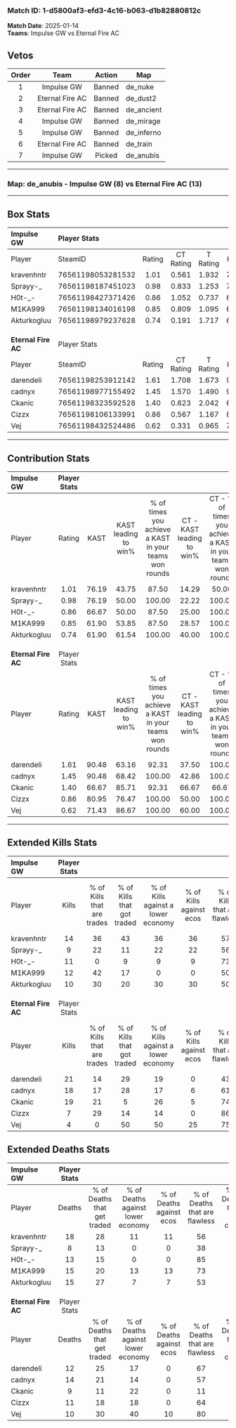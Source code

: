 ### Match ID: 1-d5800af3-efd3-4c16-b063-d1b82880812c  
**Match Date**: 2025-01-14  
**Teams**: Impulse GW vs Eternal Fire AC  

## Vetos  

| Order | Team | Action | Map |
| :---: | :--: | :----: | --- |
| 1 | Impulse GW | Banned | de_nuke |
| 2 | Eternal Fire AC | Banned | de_dust2 |
| 3 | Eternal Fire AC | Banned | de_ancient |
| 4 | Impulse GW | Banned | de_mirage |
| 5 | Impulse GW | Banned | de_inferno |
| 6 | Eternal Fire AC | Banned | de_train |
| 7 | Impulse GW | Picked | de_anubis |

---  

### **Map**: de_anubis - Impulse GW (8) vs Eternal Fire AC (13)  
---  

## Box Stats  

| **Impulse GW**      | Player Stats      |        |           |          |       |      |       |         |        |      |     |
| :- | :- | :-: | :-: | :-: | :-: | :-: | :-: | :-: | :-: | :-: | :-: |
| Player              | SteamID           | Rating | CT Rating | T Rating | KAST  | ADR  | Kills | Assists | Deaths | K/D  | HS% |
| kravenhntr          | 76561198053281532 |  1.01  |   0.561   |  1.932   | 76.19 | 76.2 |  14   |    6    |   18   | 0.78 | 42  |
| Sprayy-_            | 76561198187451023 |  0.98  |   0.833   |  1.253   | 76.19 | 59.3 |   9   |    2    |   8    | 1.13 | 77  |
| H0t-_-              | 76561198427371426 |  0.86  |   1.052   |  0.737   | 66.67 | 56.1 |  11   |    3    |   13   | 0.85 |  9  |
| M1KA999             | 76561198134016198 |  0.85  |   0.809   |  1.095   | 61.90 | 66.6 |  12   |    3    |   15   | 0.80 | 58  |
| Akturkogluu         | 76561198979237628 |  0.74  |   0.191   |  1.717   | 61.90 | 55.3 |  10   |    4    |   15   | 0.67 | 40  |
|                     |                   |        |           |          |       |      |       |         |        |      |     |
|                     |                   |        |           |          |       |      |       |         |        |      |     |
|                     |                   |        |           |          |       |      |       |         |        |      |     |
| **Eternal Fire AC** | Player Stats      |        |           |          |       |      |       |         |        |      |     |
| Player              | SteamID           | Rating | CT Rating | T Rating | KAST  | ADR  | Kills | Assists | Deaths | K/D  | HS% |
| darendeli           | 76561198253912142 |  1.61  |   1.708   |  1.673   | 90.48 | 97.2 |  21   |    4    |   12   | 1.75 | 57  |
| cadnyx              | 76561198977155492 |  1.45  |   1.570   |  1.490   | 90.48 | 95.6 |  18   |    7    |   14   | 1.29 | 55  |
| Ckanic              | 76561198323592528 |  1.40  |   0.623   |  2.042   | 66.67 | 90.3 |  19   |    3    |   9    | 2.11 | 78  |
| Cizzx               | 76561198106133991 |  0.86  |   0.567   |  1.167   | 80.95 | 54.9 |   7   |    4    |   11   | 0.64 | 28  |
| Vej                 | 76561198432524486 |  0.62  |   0.331   |  0.965   | 71.43 | 32.6 |   4   |    4    |   10   | 0.40 | 25  |
---  

## Contribution Stats  

| **Impulse GW**      | Player Stats |       |                      |                                                        |                           |                                                             |                          |                                                            |
| :- | :-: | :-: | :-: | :-: | :-: | :-: | :-: | :-: |
| Player              |    Rating    | KAST  | KAST leading to win% | % of times you achieve a KAST in your teams won rounds | CT - KAST leading to win% | CT - % of times you achieve a KAST in your teams won rounds | T - KAST leading to win% | T - % of times you achieve a KAST in your teams won rounds |
| kravenhntr          |     1.01     | 76.19 |        43.75         |                         87.50                          |           14.29           |                            50.00                            |          66.67           |                           100.00                           |
| Sprayy-_            |     0.98     | 76.19 |        50.00         |                         100.00                         |           22.22           |                           100.00                            |          85.71           |                           100.00                           |
| H0t-_-              |     0.86     | 66.67 |        50.00         |                         87.50                          |           25.00           |                           100.00                            |          83.33           |                           83.33                            |
| M1KA999             |     0.85     | 61.90 |        53.85         |                         87.50                          |           28.57           |                           100.00                            |          83.33           |                           83.33                            |
| Akturkogluu         |     0.74     | 61.90 |        61.54         |                         100.00                         |           40.00           |                           100.00                            |          75.00           |                           100.00                           |
|                     |              |       |                      |                                                        |                           |                                                             |                          |                                                            |
|                     |              |       |                      |                                                        |                           |                                                             |                          |                                                            |
|                     |              |       |                      |                                                        |                           |                                                             |                          |                                                            |
| **Eternal Fire AC** | Player Stats |       |                      |                                                        |                           |                                                             |                          |                                                            |
| Player              |    Rating    | KAST  | KAST leading to win% | % of times you achieve a KAST in your teams won rounds | CT - KAST leading to win% | CT - % of times you achieve a KAST in your teams won rounds | T - KAST leading to win% | T - % of times you achieve a KAST in your teams won rounds |
| darendeli           |     1.61     | 90.48 |        63.16         |                         92.31                          |           37.50           |                           100.00                            |          81.82           |                           90.00                            |
| cadnyx              |     1.45     | 90.48 |        68.42         |                         100.00                         |           42.86           |                           100.00                            |          83.33           |                           100.00                           |
| Ckanic              |     1.40     | 66.67 |        85.71         |                         92.31                          |           66.67           |                            66.67                            |          90.91           |                           100.00                           |
| Cizzx               |     0.86     | 80.95 |        76.47         |                         100.00                         |           50.00           |                           100.00                            |          90.91           |                           100.00                           |
| Vej                 |     0.62     | 71.43 |        86.67         |                         100.00                         |           60.00           |                           100.00                            |          100.00          |                           100.00                           |
---  

## Extended Kills Stats  

| **Impulse GW**      | Player Stats |                            |                            |                                    |                         |                              |                                 |                                       |                    |           |
| :- | :-: | :-: | :-: | :-: | :-: | :-: | :-: | :-: | :-: | :-: |
| Player              |    Kills     | % of Kills that are trades | % of Kills that got traded | % of Kills against a lower economy | % of Kills against ecos | % of Kills that are flawless | % of Kills that are close duels | % of Kills that are assisted by flash | Pistol Round Kills | AWP Kills |
| kravenhntr          |      14      |             36             |             43             |                 36                 |           36            |              57              |                0                |                  21                   |         1          |     0     |
| Sprayy-_            |      9       |             22             |             11             |                 22                 |           22            |              56              |                0                |                  11                   |         0          |     2     |
| H0t-_-              |      11      |             0              |             9              |                 9                  |            9            |              73              |                9                |                   9                   |         5          |     0     |
| M1KA999             |      12      |             42             |             17             |                 0                  |            0            |              50              |                8                |                   8                   |         0          |     1     |
| Akturkogluu         |      10      |             30             |             20             |                 30                 |           30            |              50              |               10                |                   0                   |         0          |     2     |
|                     |              |                            |                            |                                    |                         |                              |                                 |                                       |                    |           |
|                     |              |                            |                            |                                    |                         |                              |                                 |                                       |                    |           |
|                     |              |                            |                            |                                    |                         |                              |                                 |                                       |                    |           |
| **Eternal Fire AC** | Player Stats |                            |                            |                                    |                         |                              |                                 |                                       |                    |           |
| Player              |    Kills     | % of Kills that are trades | % of Kills that got traded | % of Kills against a lower economy | % of Kills against ecos | % of Kills that are flawless | % of Kills that are close duels | % of Kills that are assisted by flash | Pistol Round Kills | AWP Kills |
| darendeli           |      21      |             14             |             29             |                 19                 |            0            |              43              |                0                |                  10                   |         0          |     2     |
| cadnyx              |      18      |             17             |             28             |                 17                 |            6            |              61              |                6                |                   0                   |         0          |     1     |
| Ckanic              |      19      |             21             |             5              |                 26                 |            5            |              74              |                5                |                   0                   |         0          |     4     |
| Cizzx               |      7       |             29             |             14             |                 14                 |            0            |              86              |                0                |                   0                   |         1          |     0     |
| Vej                 |      4       |             0              |             50             |                 50                 |           25            |              75              |                0                |                   0                   |         2          |     0     |
## Extended Deaths Stats  

| **Impulse GW**      | Player Stats |                             |                                   |                          |                               |                            |                           |               |
| :- | :-: | :-: | :-: | :-: | :-: | :-: | :-: | :-: |
| Player              |    Deaths    | % of Deaths that get traded | % of Deaths against lower economy | % of Deaths against ecos | % of Deaths that are flawless | % of Deaths that are close | % of Deaths while blinded | Deaths to AWP |
| kravenhntr          |      18      |             28              |                11                 |            11            |              56               |             0              |             6             |       0       |
| Sprayy-_            |      8       |             13              |                 0                 |            0             |              38               |             13             |            13             |       0       |
| H0t-_-              |      13      |             15              |                 0                 |            0             |              85               |             8              |             0             |       2       |
| M1KA999             |      15      |             20              |                13                 |            13            |              73               |             0              |             0             |       1       |
| Akturkogluu         |      15      |             27              |                 7                 |            7             |              53               |             0              |             0             |       0       |
|                     |              |                             |                                   |                          |                               |                            |                           |               |
|                     |              |                             |                                   |                          |                               |                            |                           |               |
|                     |              |                             |                                   |                          |                               |                            |                           |               |
| **Eternal Fire AC** | Player Stats |                             |                                   |                          |                               |                            |                           |               |
| Player              |    Deaths    | % of Deaths that get traded | % of Deaths against lower economy | % of Deaths against ecos | % of Deaths that are flawless | % of Deaths that are close | % of Deaths while blinded | Deaths to AWP |
| darendeli           |      12      |             25              |                17                 |            0             |              67               |             0              |             8             |       0       |
| cadnyx              |      14      |             21              |                14                 |            0             |              57               |             14             |             7             |       0       |
| Ckanic              |      9       |             11              |                22                 |            0             |              11               |             0              |            22             |       1       |
| Cizzx               |      11      |             18              |                18                 |            0             |              64               |             9              |             0             |       3       |
| Vej                 |      10      |             30              |                40                 |            10            |              80               |             0              |            20             |       2       |

